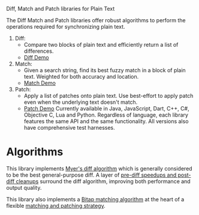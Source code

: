 Diff, Match and Patch libraries for Plain Text

The Diff Match and Patch libraries offer robust algorithms to perform the operations required for synchronizing plain text.

1. Diff:
   * Compare two blocks of plain text and efficiently return a list of differences.
   * [Diff Demo](http://htmlpreview.github.com/?https://github.com/seanshou/google-diff-match-patch/blob/master/trunk/demos/demo_diff.html)
2. Match:
   * Given a search string, find its best fuzzy match in a block of plain text. Weighted for both accuracy and location.
   * [Match Demo](http://htmlpreview.github.com/?https://github.com/seanshou/google-diff-match-patch/tree/master/trunk/demos/demo_match.html)
3. Patch:
   * Apply a list of patches onto plain text. Use best-effort to apply patch even when the underlying text doesn't match.
   * [Patch Demo](http://htmlpreview.github.com/?https://github.com/seanshou/google-diff-match-patch/tree/master/trunk/demos/demo_patch.html)
Currently available in Java, JavaScript, Dart, C++, C#, Objective C, Lua and Python. Regardless of language, each library features the same API and the same functionality. All versions also have comprehensive test harnesses.

# Algorithms

This library implements [Myer's diff algorithm](http://neil.fraser.name/software/diff_match_patch/myers.pdf) which is generally considered to be the best general-purpose diff. A layer of [pre-diff speedups and post-diff cleanups](http://neil.fraser.name/writing/diff/) surround the diff algorithm, improving both performance and output quality.

This library also implements a [Bitap matching algorithm](http://neil.fraser.name/software/diff_match_patch/bitap.ps) at the heart of a flexible [matching and patching strategy](http://neil.fraser.name/writing/patch/).

